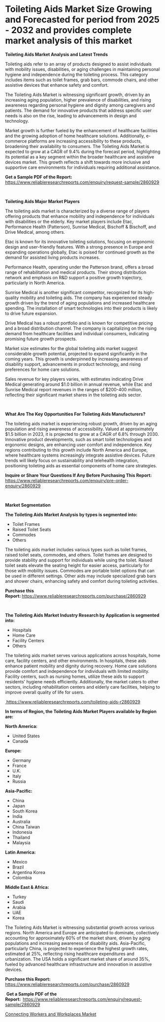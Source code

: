<p><h1>Toileting Aids Market Size Growing and Forecasted for period from 2025 - 2032 and provides complete market analysis of this market</h1></p><p><strong>Toileting Aids Market Analysis and Latest Trends</strong></p>
<p><p>Toileting aids refer to an array of products designed to assist individuals with mobility issues, disabilities, or aging challenges in maintaining personal hygiene and independence during the toileting process. This category includes items such as toilet frames, grab bars, commode chairs, and other assistive devices that enhance safety and comfort.</p><p>The Toileting Aids Market is witnessing significant growth, driven by an increasing aging population, higher prevalence of disabilities, and rising awareness regarding personal hygiene and dignity among caregivers and patients. The demand for innovative products that address specific user needs is also on the rise, leading to advancements in design and technology.</p><p>Market growth is further fueled by the enhancement of healthcare facilities and the growing adoption of home healthcare solutions. Additionally, e-commerce platforms are increasing accessibility to these products, broadening their availability to consumers. The Toileting Aids Market is expected to grow at a CAGR of 9.4% during the forecast period, highlighting its potential as a key segment within the broader healthcare and assistive devices market. This growth reflects a shift towards more inclusive and supportive care environments for individuals requiring additional assistance.</p></p>
<p><strong>Get a Sample PDF of the Report:&nbsp;</strong> <a href="https://www.reliableresearchreports.com/enquiry/request-sample/2860929?utm_campaign=2657&utm_medium=2&utm_source=Github&utm_content=ia&utm_term=12032025&utm_id=toileting-aids">https://www.reliableresearchreports.com/enquiry/request-sample/2860929</a></p>
<p>&nbsp;</p>
<p><strong>Toileting Aids Major Market Players</strong></p>
<p><p>The toileting aids market is characterized by a diverse range of players offering products that enhance mobility and independence for individuals with disabilities or the elderly. Key market players include Etac, Performance Health (Patterson), Sunrise Medical, Bischoff & Bischoff, and Drive Medical, among others.</p><p>Etac is known for its innovative toileting solutions, focusing on ergonomic design and user-friendly features. With a strong presence in Europe and expanding operations globally, Etac is poised for continued growth as the demand for assisted living products increases.</p><p>Performance Health, operating under the Patterson brand, offers a broad range of rehabilitation and medical products. Their strong distribution network and emphasis on R&D support a positive growth trajectory, particularly in North America.</p><p>Sunrise Medical is another significant competitor, recognized for its high-quality mobility and toileting aids. The company has experienced steady growth driven by the trend of aging populations and increased healthcare spending. The installation of smart technologies into their products is likely to drive future expansion.</p><p>Drive Medical has a robust portfolio and is known for competitive pricing and a broad distribution channel. The company is capitalizing on the rising demand from healthcare facilities and individual consumers, indicating promising future growth prospects.</p><p>Market size estimates for the global toileting aids market suggest considerable growth potential, projected to expand significantly in the coming years. This growth is underpinned by increasing awareness of disability support, advancements in product technology, and rising preferences for home care solutions.</p><p>Sales revenue for key players varies, with estimates indicating Drive Medical generating around $1.0 billion in annual revenue, while Etac and Sunrise Medical report revenues in the ranges of $200-400 million, reflecting their significant market shares in the toileting aids sector.</p></p>
<p>&nbsp;</p>
<p><strong>What Are The Key Opportunities For Toileting Aids Manufacturers?</strong></p>
<p><p>The toileting aids market is experiencing robust growth, driven by an aging population and rising awareness of accessibility. Valued at approximately $1.5 billion in 2023, it is projected to grow at a CAGR of 6.8% through 2030. Innovative product developments, such as smart toilet technologies and ergonomic designs, are enhancing user comfort and independence. Key regions contributing to this growth include North America and Europe, where healthcare systems increasingly integrate assistive devices. Future trends will likely focus on sustainability and telehealth integration, positioning toileting aids as essential components of home care strategies.</p></p>
<p><strong>Inquire or Share Your Questions If Any Before Purchasing This Report:</strong> <a href="https://www.reliableresearchreports.com/enquiry/pre-order-enquiry/2860929?utm_campaign=2657&utm_medium=2&utm_source=Github&utm_content=ia&utm_term=12032025&utm_id=toileting-aids">https://www.reliableresearchreports.com/enquiry/pre-order-enquiry/2860929</a></p>
<p>&nbsp;</p>
<p><strong>Market Segmentation</strong></p>
<p><strong>The Toileting Aids Market Analysis by types is segmented into:</strong></p>
<p><ul><li>Toilet Frames</li><li>Raised Toilet Seats</li><li>Commodes</li><li>Others</li></ul></p>
<p><p>The toileting aids market includes various types such as toilet frames, raised toilet seats, commodes, and others. Toilet frames are designed to provide stability and support for individuals while using the toilet. Raised toilet seats elevate the seating height for easier access, particularly for those with mobility issues. Commodes are portable toilet options that can be used in different settings. Other aids may include specialized grab bars and shower chairs, enhancing safety and comfort during toileting activities.</p></p>
<p><strong>Purchase this Report:&nbsp;</strong><a href="https://www.reliableresearchreports.com/purchase/2860929?utm_campaign=2657&utm_medium=2&utm_source=Github&utm_content=ia&utm_term=12032025&utm_id=toileting-aids">https://www.reliableresearchreports.com/purchase/2860929</a></p>
<p>&nbsp;</p>
<p><strong>The Toileting Aids Market Industry Research by Application is segmented into:</strong></p>
<p><ul><li>Hospitals</li><li>Home Care</li><li>Facility Centers</li><li>Others</li></ul></p>
<p><p>The toileting aids market serves various applications across hospitals, home care, facility centers, and other environments. In hospitals, these aids enhance patient mobility and dignity during recovery. Home care solutions provide comfort and independence for individuals with limited mobility. Facility centers, such as nursing homes, utilize these aids to support residents' hygiene needs efficiently. Additionally, the market caters to other sectors, including rehabilitation centers and elderly care facilities, helping to improve overall quality of life for users.</p></p>
<p><a href="https://www.reliableresearchreports.com/toileting-aids-r2860929?utm_campaign=2657&utm_medium=2&utm_source=Github&utm_content=ia&utm_term=12032025&utm_id=toileting-aids">&nbsp;https://www.reliableresearchreports.com/toileting-aids-r2860929</a></p>
<p><strong>In terms of Region, the Toileting Aids Market Players available by Region are:</strong></p>
<p>
    <p> <strong> North America: </strong>
        <ul>
            <li>United States</li>
            <li>Canada</li>
        </ul>
        </p> 
    <p> <strong> Europe: </strong>
        <ul>
            <li>Germany</li>
            <li>France</li>
            <li>U.K.</li>
            <li>Italy</li>
            <li>Russia</li>
        </ul>
        </p> 
    <p> <strong> Asia-Pacific: </strong>
        <ul>
            <li>China</li>
            <li>Japan</li>
            <li>South Korea</li>
            <li>India</li>
            <li>Australia</li>
            <li>China Taiwan</li>
            <li>Indonesia</li>
            <li>Thailand</li>
            <li>Malaysia</li>
        </ul>
        </p> 
    <p> <strong> Latin America: </strong>
        <ul>
            <li>Mexico</li>
            <li>Brazil</li>
            <li>Argentina Korea</li>
            <li>Colombia</li>
        </ul>
        </p> 
    <p> <strong> Middle East & Africa: </strong>
        <ul>
            <li>Turkey</li>
            <li>Saudi</li>
            <li>Arabia</li>
            <li>UAE</li>
            <li>Korea</li>
        </ul>
    </p>
    </p>
<p><p>The Toileting Aids Market is witnessing substantial growth across various regions. North America and Europe are anticipated to dominate, collectively accounting for approximately 60% of the market share, driven by aging populations and increasing awareness of disability aids. Asia-Pacific, particularly China, is projected to experience the highest growth rates, estimated at 25%, reflecting rising healthcare expenditures and urbanization. The USA holds a significant market share of around 35%, fueled by advanced healthcare infrastructure and innovation in assistive devices.</p></p>
<p><strong>Purchase this Report: </strong><a href="https://www.reliableresearchreports.com/purchase/2860929?utm_campaign=2657&utm_medium=2&utm_source=Github&utm_content=ia&utm_term=12032025&utm_id=toileting-aids">https://www.reliableresearchreports.com/purchase/2860929</a></p>
<p>&nbsp;<strong>Get a Sample PDF of the Report:&nbsp;&nbsp;</strong><a href="https://www.reliableresearchreports.com/enquiry/request-sample/2860929?utm_campaign=2657&utm_medium=2&utm_source=Github&utm_content=ia&utm_term=12032025&utm_id=toileting-aids">https://www.reliableresearchreports.com/enquiry/request-sample/2860929</a></p>
<p><strong></strong></p>
<p><p><a href="https://github.com/barnickclara79/Market-Research-Report-List-1/blob/main/connecting-workers-and-workplaces-market.md?utm_campaign=2657&utm_medium=2&utm_source=Github&utm_content=ia&utm_term=12032025&utm_id=toileting-aids">Connecting Workers and Workplaces Market</a></p></p>